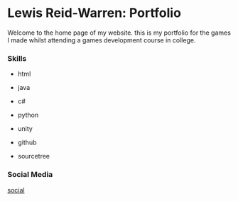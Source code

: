 
# Lewis Reid-Warren: Portfolio
 
Welcome to the home page of my website. this is my portfolio for the games I made whilst attending a games development course in college.

### Skills
- html
- java
- c#
- python

- unity
- github
- sourcetree

### Social Media

[social](https://tonystarkofwinterfell.github.io/portfolio/social.html)




